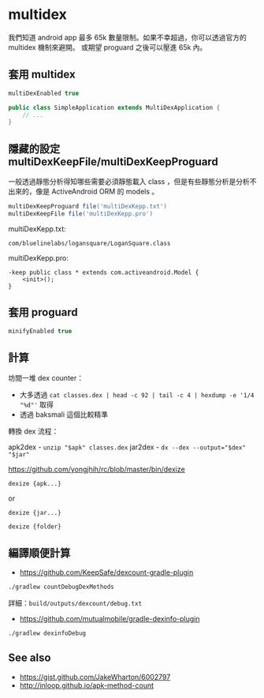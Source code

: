 # multidex

我們知道 android app 最多 65k 數量限制。如果不幸超過，你可以透過官方的 multidex 機制來避開。
或期望 proguard 之後可以壓進 65k 內。

## 套用 multidex

```gradle
multiDexEnabled true
```


```java
public class SimpleApplication extends MultiDexApplication {
    // ...
}
```


## 隱藏的設定 multiDexKeepFile/multiDexKeepProguard

一般透過靜態分析得知哪些需要必須靜態載入 class ，但是有些靜態分析是分析不出來的，像是 ActiveAndroid ORM 的 models 。

```gradle
multiDexKeepProguard file('multiDexKepp.txt')
multiDexKeepFile file('multiDexKepp.pro')
```

multiDexKepp.txt:

```
com/bluelinelabs/logansquare/LoganSquare.class
```

multiDexKepp.pro:

```proguard
-keep public class * extends com.activeandroid.Model {
    <init>();
}
```

## 套用 proguard

```gradle
minifyEnabled true
```

## 計算

坊間一堆 dex counter：

* 大多透過 `cat classes.dex | head -c 92 | tail -c 4 | hexdump -e '1/4 "%d"'` 取得
* 透過 baksmali 這個比較精準

轉換 dex 流程：

apk2dex - `unzip "$apk" classes.dex`
jar2dex - `dx --dex --output="$dex" "$jar"`

https://github.com/yongjhih/rc/blob/master/bin/dexize

```
dexize {apk...}
```

or

```
dexize {jar...}
```

```
dexize {folder}
```

## 編譯順便計算

* https://github.com/KeepSafe/dexcount-gradle-plugin

```bash
./gradlew countDebugDexMethods
```

詳細：`build/outputs/dexcount/debug.txt`

* https://github.com/mutualmobile/gradle-dexinfo-plugin

```bash
./gradlew dexinfoDebug
```

## See also

* https://gist.github.com/JakeWharton/6002797
* http://inloop.github.io/apk-method-count
